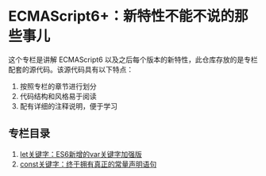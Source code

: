 # ECMAScript6+：新特性不能不说的那些事儿

这个专栏是讲解 ECMAScript6 以及之后每个版本的新特性，此仓库存放的是专栏配套的源代码。该源代码具有以下特点：

1. 按照专栏的章节进行划分
2. 代码结构和风格易于阅读
3. 配有详细的注释说明，便于学习

## 专栏目录

1. [let关键字：ES6新增的var关键字加强版](1-let/README.md)
2. [const关键字：终于拥有真正的常量声明语句](2-const/README.md)

